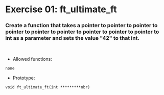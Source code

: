 # Exercise 01: ft_ultimate_ft

### Create a function that takes a pointer to pointer to pointer to pointer to pointer to pointer to pointer to pointer to pointer to int as a parameter and sets the value "42" to that int.
<br>

- Allowed functions:
```
none
```

- Prototype: 
```
void ft_ultimate_ft(int *********nbr)
```
